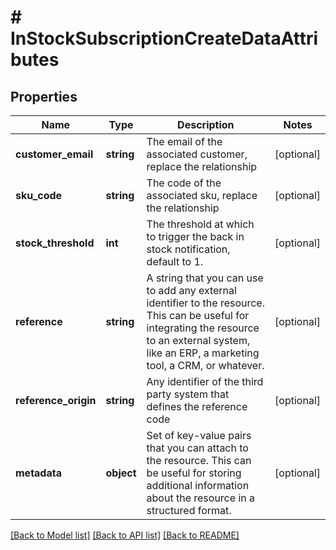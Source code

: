 # # InStockSubscriptionCreateDataAttributes

## Properties

Name | Type | Description | Notes
------------ | ------------- | ------------- | -------------
**customer_email** | **string** | The email of the associated customer, replace the relationship | [optional]
**sku_code** | **string** | The code of the associated sku, replace the relationship | [optional]
**stock_threshold** | **int** | The threshold at which to trigger the back in stock notification, default to 1. | [optional]
**reference** | **string** | A string that you can use to add any external identifier to the resource. This can be useful for integrating the resource to an external system, like an ERP, a marketing tool, a CRM, or whatever. | [optional]
**reference_origin** | **string** | Any identifier of the third party system that defines the reference code | [optional]
**metadata** | **object** | Set of key-value pairs that you can attach to the resource. This can be useful for storing additional information about the resource in a structured format. | [optional]

[[Back to Model list]](../../README.md#models) [[Back to API list]](../../README.md#endpoints) [[Back to README]](../../README.md)
